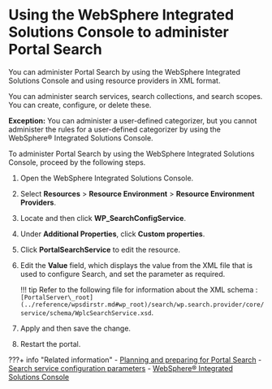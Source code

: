 # Using the WebSphere Integrated Solutions Console to administer Portal Search

You can administer Portal Search by using the WebSphere Integrated Solutions Console and using resource providers in XML format.

You can administer search services, search collections, and search scopes. You can create, configure, or delete these.

**Exception:** You can administer a user-defined categorizer, but you cannot administer the rules for a user-defined categorizer by using the WebSphere® Integrated Solutions Console.

To administer Portal Search by using the WebSphere Integrated Solutions Console, proceed by the following steps.

1.  Open the WebSphere Integrated Solutions Console.

2.  Select **Resources** \> **Resource Environment** \> **Resource Environment Providers**.

3.  Locate and then click **WP\_SearchConfigService**.

4.  Under **Additional Properties**, click **Custom properties**.

5.  Click **PortalSearchService** to edit the resource.

6.  Edit the **Value** field, which displays the value from the XML file that is used to configure Search, and set the parameter as required.

    !!! tip
        Refer to the following file for information about the XML schema : `[PortalServer\_root](../reference/wpsdirstr.md#wp_root)/search/wp.search.provider/core/service/schema/WplcSearchService.xsd`.

7.  Apply and then save the change.

8.  Restart the portal.



???+ info "Related information"
    - [Planning and preparing for Portal Search](../../planning_portal_search/index.md)
    - [Search service configuration parameters](../../cfg_dx_search/search_service_params/index.md)
    - [WebSphere® Integrated Solutions Console](../../../../deployment/manage/portal_admin_tools/WebSphere_Integrated_Solutions_Console.md)


